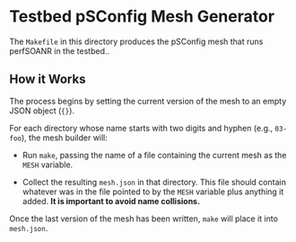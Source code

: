# Testbed pSConfig Mesh Generator

The `Makefile` in this directory produces the pSConfig mesh that runs
perfSOANR in the testbed..

## How it Works

The process begins by setting the current version of the mesh to an empty JSON
object (`{}`).

For each directory whose name starts with two digits and hyphen (e.g.,
`03-foo`), the mesh builder will:

 * Run `make`, passing the name of a file containing the current mesh
   as the `MESH` variable.

 * Collect the resulting `mesh.json` in that directory.  This file
   should contain whatever was in the file pointed to by the `MESH`
   variable plus anything it added.  **It is important to avoid name
   collisions.**

Once the last version of the mesh has been written, `make` will place
it into `mesh.json`.
